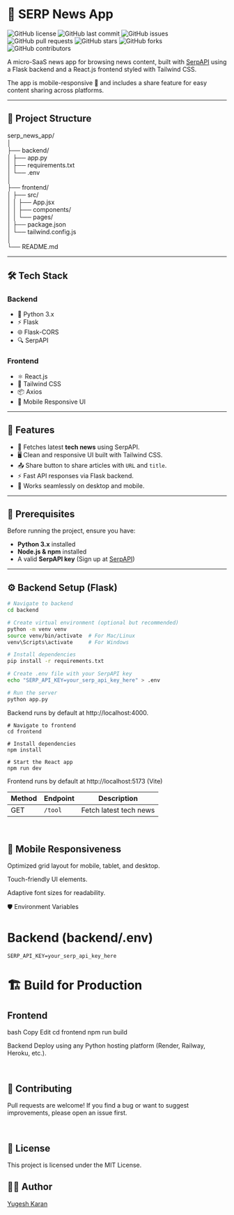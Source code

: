 # 📰 SERP News App

![GitHub license](https://img.shields.io/github/LICENSE/YUGESHKARAN/serp_news_app)
![GitHub last commit](https://img.shields.io/github/last-commit/YUGESHKARAN/serp_news_app)
![GitHub issues](https://img.shields.io/github/issues/YUGESHKARAN/serp_news_app)
![GitHub pull requests](https://img.shields.io/github/issues-pr/YUGESHKARAN/serp_news_app)
![GitHub stars](https://img.shields.io/github/stars/YUGESHKARAN/serp_news_app)
![GitHub forks](https://img.shields.io/github/forks/YUGESHKARAN/serp_news_app)
![GitHub contributors](https://img.shields.io/github/contributors/YUGESHKARAN/serp_news_app)

A micro-SaaS news app for browsing news content, built with [SerpAPI](https://serpapi.com/) using a Flask backend and a React.js frontend styled with Tailwind CSS.

The app is mobile-responsive 📱 and includes a share feature for easy content sharing across platforms.

---

## 📂 Project Structure

serp_news_app/ <br>
│ <br>
├── backend/                <br>
│   ├── app.py               <br>
│   ├── requirements.txt      <br>
│   └── .env                 <br>
│ <br>
├── frontend/                <br>
│   ├── src/ <br>
│   │   ├── App.jsx           <br>
│   │   ├── components/      <br>
│   │   └── pages/            <br>
│   ├── package.json          <br>
│   └── tailwind.config.js  <br>
│ <br>
└── README.md              <br>



---

## 🛠 Tech Stack

### **Backend**
- 🐍 Python 3.x
- ⚡ Flask
- 🌐 Flask-CORS
- 🔍 SerpAPI

### **Frontend**
- ⚛️ React.js
- 🎨 Tailwind CSS
- 📦 Axios
- 📱 Mobile Responsive UI

---

## 🚀 Features
- 🔎 Fetches latest **tech news** using SerpAPI.
- 🖥 Clean and responsive UI built with Tailwind CSS.
- 📤 Share button to share articles with `URL` and `title`.
- ⚡ Fast API responses via Flask backend.
- 📱 Works seamlessly on desktop and mobile.

---

## 📌 Prerequisites

Before running the project, ensure you have:

- **Python 3.x** installed
- **Node.js & npm** installed
- A valid **SerpAPI key** (Sign up at [SerpAPI](https://serpapi.com/))

---

## ⚙️ Backend Setup (Flask)

```bash
# Navigate to backend
cd backend

# Create virtual environment (optional but recommended)
python -m venv venv
source venv/bin/activate  # For Mac/Linux
venv\Scripts\activate     # For Windows

# Install dependencies
pip install -r requirements.txt

# Create .env file with your SerpAPI key
echo "SERP_API_KEY=your_serp_api_key_here" > .env

# Run the server
python app.py
```

Backend runs by default at http://localhost:4000.

```
# Navigate to frontend
cd frontend

# Install dependencies
npm install

# Start the React app
npm run dev
```

Frontend runs by default at http://localhost:5173 (Vite) 

| Method | Endpoint | Description            |
| ------ | -------- | ---------------------- |
| GET    | `/tool`  | Fetch latest tech news |

<br>

## 📱 Mobile Responsiveness
Optimized grid layout for mobile, tablet, and desktop.

Touch-friendly UI elements.

Adaptive font sizes for readability.
<br>

🛡 Environment Variables
# Backend (backend/.env)
```
SERP_API_KEY=your_serp_api_key_here
```

# 🏗 Build for Production
## Frontend
bash
Copy
Edit
cd frontend
npm run build

Backend Deploy using any Python hosting platform (Render, Railway, Heroku, etc.).

<br>

## 🤝 Contributing
Pull requests are welcome!
If you find a bug or want to suggest improvements, please open an issue first.

<br>

## 📜 License
This project is licensed under the MIT License.


## 👨‍💻 Author
[Yugesh Karan](https://github.com/YUGESHKARAN)






















